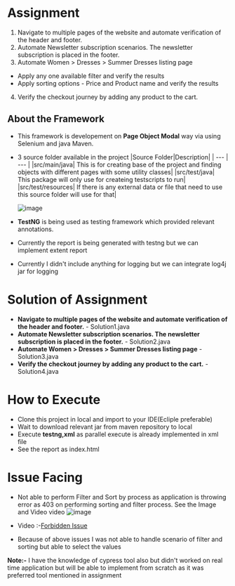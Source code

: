 # Assignment
1. Navigate to multiple pages of the website and automate verification of the header and footer.
2. Automate Newsletter subscription scenarios. The newsletter subscription is placed in the footer.
3. Automate Women > Dresses > Summer Dresses listing page
  * Apply any one available filter and verify the results
  * Apply sorting options - Price and Product name and verify the results
4. Verify the checkout journey by adding any product to the cart.


## About the Framework
* This framework is developement on **Page Object Modal** way via using  Selenium and java Maven.
* 3 source folder available in the project
    |Source Folder|Description|
    | --- | --- |
    |src/main/java| This is for creating base of the project and finding objects with different pages with some utility classes|
    |src/test/java| This package will only use for createing testscripts to run|
    |src/test/resources| If there is any external data or file that need to use this source folder will use for that|
    
    ![image](https://user-images.githubusercontent.com/73033312/96350754-d48c2e80-10d4-11eb-99ab-17664887e646.png)

    
* **TestNG** is being used as testing framework which provided relevant annotations.
* Currently the report is being generated with testng but we can implement extent report
* Currently I didn't include anything for logging but we can integrate log4j jar for logging

# Solution of Assignment
* **Navigate to multiple pages of the website and automate verification of the header and footer.** - Solution1.java
* **Automate Newsletter subscription scenarios. The newsletter subscription is placed in the footer.** - Solution2.java
* **Automate Women > Dresses > Summer Dresses listing page** - Solution3.java
* **Verify the checkout journey by adding any product to the cart.** - Solution4.java


# How to Execute
* Clone this project in local and import to your IDE(Ecliple preferable)
* Wait to download relevant jar from maven repository to local
* Execute **testng,xml** as parallel execute is already implemented in xml file
* See the report as index.html


# Issue Facing
* Not able to perform Filter and Sort by process as application is throwing error as 403 on performing sorting and filter process. See the Image and Video video
 ![image](https://user-images.githubusercontent.com/73033312/96350803-246af580-10d5-11eb-9ef0-6ab2a57b47d4.png)

* Video :-[Forbidden Issue](https://santoshgupta.tinytake.com/tt/NDczNjY1NF8xNDk4NjQxNg)
* Because of above issues I was not able to handle scenario of filter and sorting but able to select the values


**Note:-** I have the knowledge of cypress tool also but didn't worked on real time application but will be able to implement from scratch as it was preferred tool mentioned in assignment

